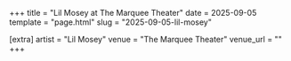 +++
title = "Lil Mosey at The Marquee Theater"
date = 2025-09-05
template = "page.html"
slug = "2025-09-05-lil-mosey"

[extra]
artist = "Lil Mosey"
venue = "The Marquee Theater"
venue_url = ""
+++
